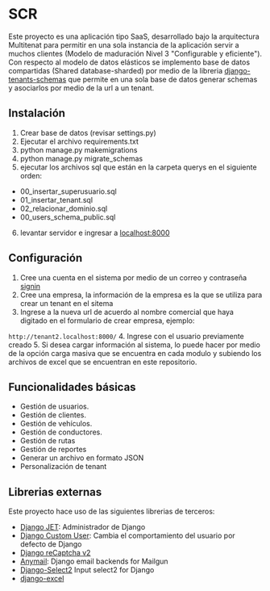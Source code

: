 SCR
================================

Este proyecto es una aplicación tipo SaaS, desarrollado bajo la arquitectura Multitenat para permitir en una sola instancia de la aplicación servir a muchos clientes (Modelo de maduración Nivel 3 "Configurable y eficiente"). Con respecto al modelo de datos elásticos se implemento base de datos compartidas (Shared database-sharded) por medio de la libreria [django-tenants-schemas](https://github.com/bernardopires/django-tenant-schemas) que permite en una sola base de datos generar schemas y asociarlos por medio de la url a un tenant.

Instalación
------------

1. Crear base de datos (revisar settings.py)
2. Ejecutar el archivo requirements.txt
3. python manage.py makemigrations
4. python manage.py migrate_schemas
5. ejecutar los archivos sql que están en la carpeta querys en el siguiente orden:

  * 00_insertar_superusuario.sql
  * 01_insertar_tenant.sql
  * 02_relacionar_dominio.sql
  * 00_users_schema_public.sql

 6. levantar servidor e ingresar a [localhost:8000](http://localhost:8000/)


Configuración
------------
1. Cree una cuenta en el sistema por medio de un correo y contraseña [signin](http://localhost:8000/signup)
2. Cree una empresa, la información de la empresa es la que se utiliza para crear un tenant en el sitema
3. Ingrese a la nueva url de acuerdo al nombre comercial que haya digitado en el formulario de crear empresa, ejemplo:

  ``http://tenant2.localhost:8000/``
4. Ingrese con el usuario previamente creado
5. Si desea cargar información al sistema, lo puede hacer por medio de la opción carga masiva que se encuentra en cada modulo y subiendo los archivos de excel que se encuentran en este repositorio.

Funcionalidades básicas
------------

* Gestión de usuarios.
* Gestión de clientes.
* Gestión de vehículos.
* Gestión de conductores.
* Gestión de rutas
* Gestión de reportes
* Generar un archivo en formato JSON
* Personalización de tenant

Librerias externas
------------
Este proyecto hace uso de las siguientes librerias de terceros:

* [Django JET](https://github.com/geex-arts/django-jet): Administrador de Django
* [Django Custom User](https://github.com/jcugat/django-custom-user): Cambia el comportamiento del usuario por defecto de Django
* [Django reCaptcha v2](https://github.com/kbytesys/django-recaptcha2)
* [Anymail](https://github.com/anymail/django-anymail): Django email backends for Mailgun
* [Django-Select2](https://github.com/applegrew/django-select2) Input select2 for Django
* [django-excel](https://github.com/pyexcel/django-excel)
